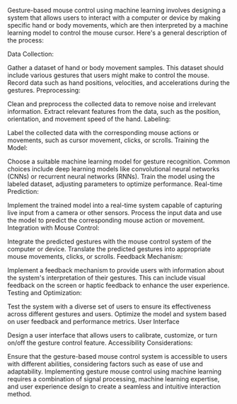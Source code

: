 Gesture-based mouse control using machine learning involves designing a system that allows users to interact with a computer or device by making specific hand or body movements, which are then interpreted by a machine learning model to control the mouse cursor. Here's a general description of the process:

Data Collection:

Gather a dataset of hand or body movement samples. This dataset should include various gestures that users might make to control the mouse.
Record data such as hand positions, velocities, and accelerations during the gestures.
Preprocessing:

Clean and preprocess the collected data to remove noise and irrelevant information.
Extract relevant features from the data, such as the position, orientation, and movement speed of the hand.
Labeling:

Label the collected data with the corresponding mouse actions or movements, such as cursor movement, clicks, or scrolls.
Training the Model:

Choose a suitable machine learning model for gesture recognition. Common choices include deep learning models like convolutional neural networks (CNNs) or recurrent neural networks (RNNs).
Train the model using the labeled dataset, adjusting parameters to optimize performance.
Real-time Prediction:

Implement the trained model into a real-time system capable of capturing live input from a camera or other sensors.
Process the input data and use the model to predict the corresponding mouse action or movement.
Integration with Mouse Control:

Integrate the predicted gestures with the mouse control system of the computer or device.
Translate the predicted gestures into appropriate mouse movements, clicks, or scrolls.
Feedback Mechanism:

Implement a feedback mechanism to provide users with information about the system's interpretation of their gestures.
This can include visual feedback on the screen or haptic feedback to enhance the user experience.
Testing and Optimization:

Test the system with a diverse set of users to ensure its effectiveness across different gestures and users.
Optimize the model and system based on user feedback and performance metrics.
User Interface

Design a user interface that allows users to calibrate, customize, or turn on/off the gesture control feature.
Accessibility Considerations:

Ensure that the gesture-based mouse control system is accessible to users with different abilities, considering factors such as ease of use and adaptability.
Implementing gesture mouse control using machine learning requires a combination of signal processing, machine learning expertise, and user experience design to create a seamless and intuitive interaction method.





